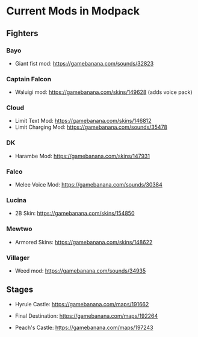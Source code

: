 # Current Mods in Modpack

## Fighters

### Bayo

- Giant fist mod: https://gamebanana.com/sounds/32823

### Captain Falcon

- Waluigi mod: https://gamebanana.com/skins/149628 (adds voice pack)

### Cloud

- Limit Text Mod: https://gamebanana.com/skins/146812
- Limit Charging Mod: https://gamebanana.com/sounds/35478

### DK

- Harambe Mod: https://gamebanana.com/skins/147931

### Falco

- Melee Voice Mod: https://gamebanana.com/sounds/30384

### Lucina

- 2B Skin: https://gamebanana.com/skins/154850

### Mewtwo

- Armored Skins: https://gamebanana.com/skins/148622

### Villager

- Weed mod: https://gamebanana.com/sounds/34935

## Stages

- Hyrule Castle: https://gamebanana.com/maps/191662

- Final Destination: https://gamebanana.com/maps/192264

- Peach's Castle: https://gamebanana.com/maps/197243